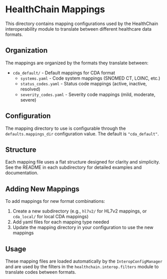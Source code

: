 # HealthChain Mappings

This directory contains mapping configurations used by the HealthChain interoperability module to translate between different healthcare data formats.

## Organization

The mappings are organized by the formats they translate between:

- `cda_default/` - Default mappings for CDA format
  - `systems.yaml` - Code system mappings (SNOMED CT, LOINC, etc.)
  - `status_codes.yaml` - Status code mappings (active, inactive, resolved)
  - `severity_codes.yaml` - Severity code mappings (mild, moderate, severe)


## Configuration

The mapping directory to use is configurable through the `defaults.mappings_dir` configuration value. The default is `"cda_default"`.

## Structure

Each mapping file uses a flat structure designed for clarity and simplicity. See the README in each subdirectory for detailed examples and documentation.

## Adding New Mappings

To add mappings for new format combinations:

1. Create a new subdirectory (e.g., `hl7v2/` for HL7v2 mappings, or `cda_local/` for local CDA mappings)
2. Add yaml files for each mapping type needed
3. Update the mapping directory in your configuration to use the new mappings

## Usage

These mapping files are loaded automatically by the `InteropConfigManager` and are used by the filters in the `healthchain.interop.filters` module to translate codes between formats.
